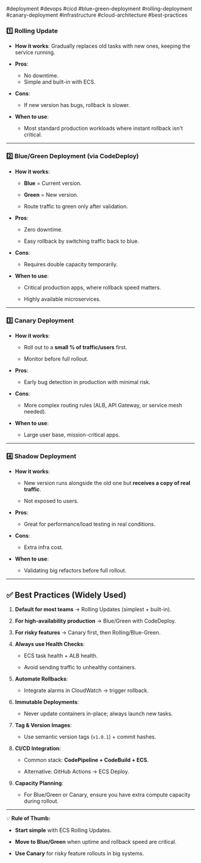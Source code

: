 #deployment #devops #cicd #blue-green-deployment #rolling-deployment #canary-deployment #infrastructure #cloud-architecture #best-practices 

### 1️⃣ **Rolling Update**

- **How it works**: Gradually replaces old tasks with new ones, keeping the service running.
    
- **Pros**:
    - No downtime.
    - Simple and built-in with ECS.
        
- **Cons**:
    - If new version has bugs, rollback is slower.
        
- **When to use**:
    - Most standard production workloads where instant rollback isn't critical.
        
---

### 2️⃣ **Blue/Green Deployment (via CodeDeploy)**

- **How it works**:
    
    - **Blue** = Current version.
        
    - **Green** = New version.
        
    - Route traffic to green only after validation.
        
- **Pros**:
    
    - Zero downtime.
        
    - Easy rollback by switching traffic back to blue.
        
- **Cons**:
    
    - Requires double capacity temporarily.
        
- **When to use**:
    
    - Critical production apps, where rollback speed matters.
        
    - Highly available microservices.
        

---

### 3️⃣ **Canary Deployment**

- **How it works**:
    
    - Roll out to a **small % of traffic/users** first.
        
    - Monitor before full rollout.
        
- **Pros**:
    
    - Early bug detection in production with minimal risk.
        
- **Cons**:
    
    - More complex routing rules (ALB, API Gateway, or service mesh needed).
        
- **When to use**:
    
    - Large user base, mission-critical apps.
        

---

### 4️⃣ **Shadow Deployment**

- **How it works**:
    
    - New version runs alongside the old one but **receives a copy of real traffic**.
        
    - Not exposed to users.
        
- **Pros**:
    
    - Great for performance/load testing in real conditions.
        
- **Cons**:
    
    - Extra infra cost.
        
- **When to use**:
    
    - Validating big refactors before full rollout.
        

---

## ✅ Best Practices (Widely Used)

1. **Default for most teams** → Rolling Updates (simplest + built-in).
    
2. **For high-availability production** → Blue/Green with CodeDeploy.
    
3. **For risky features** → Canary first, then Rolling/Blue-Green.
    
4. **Always use Health Checks**:
    
    - ECS task health + ALB health.
        
    - Avoid sending traffic to unhealthy containers.
        
5. **Automate Rollbacks**:
    
    - Integrate alarms in CloudWatch → trigger rollback.
        
6. **Immutable Deployments**:
    
    - Never update containers in-place; always launch new tasks.
        
7. **Tag & Version Images**:
    
    - Use semantic version tags (`v1.0.1`) + commit hashes.
        
8. **CI/CD Integration**:
    
    - Common stack: **CodePipeline + CodeBuild + ECS**.
        
    - Alternative: GitHub Actions → ECS Deploy.
        
9. **Capacity Planning**:
    
    - For Blue/Green or Canary, ensure you have extra compute capacity during rollout.
        

---

💡 **Rule of Thumb:**

- **Start simple** with ECS Rolling Updates.
    
- **Move to Blue/Green** when uptime and rollback speed are critical.
    
- **Use Canary** for risky feature rollouts in big systems.